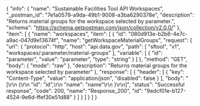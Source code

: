 {
  "info": {
    "name": "Sustainable Facilities Tool API Workspaces",
    "_postman_id": "7e1a0579-a9da-49b1-9008-a3ba6290378e",
    "description": "Returns material groups for the workspace selected by parameter.",
    "schema": "https://schema.getpostman.com/json/collection/v2.0.0/"
  },
  "item": [
    {
      "name": "workspaces",
      "item": [
        {
          "id": "080d913e-b2b6-4e7c-a9ac-047d9e13674f",
          "name": "getWorkspaceMaterialGroups",
          "request": {
            "url": {
              "protocol": "http",
              "host": "api.data.gov",
              "path": [
                "sftool",
                "v1",
                "workspaces/:parameter/material-groups"
              ],
              "variable": [
                {
                  "id": "parameter",
                  "value": "parameter",
                  "type": "string"
                }
              ]
            },
            "method": "GET",
            "body": {
              "mode": "raw"
            },
            "description": "Returns material groups for the workspace selected by parameter"
          },
          "response": [
            {
              "header": [
                {
                  "key": "Content-Type",
                  "value": "application/json",
                  "disabled": false
                }
              ],
              "body": "[\r\n  {\r\n    \"id\": \"id\",\r\n    \"name\": \"name\"\r\n  }\r\n]",
              "status": "Successful response",
              "code": 200,
              "name": "Response_200",
              "id": "9edcf01e-b127-4524-9e6d-ffef30e51d88"
            }
          ]
        }
      ]
    }
  ]
}